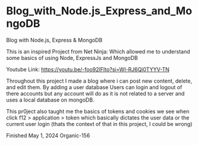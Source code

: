 # Blog_with_Node.js_Express_and_MongoDB
Blog with Node.js, Express &amp; MongoDB

This is an inspired Project from Net Ninja: 
Which allowed me to understand some basics of using Node, ExpressJs and MongoDB

Youtube Link: https://youtu.be/-foo92lFIto?si=Wl-RJ6Qi0TYYV-TN

Throughout this project I made a blog where i can post new content, delete, and edit them. 
By adding a user database Users can login and logout of there accounts but any account will do as it is not related to a server and uses 
a local database on mongoDB. 

This pr0ject also taught me the basics of tokens and cookies we see when click f12 > application > token 
which basically dictates the user data or the current user login (thats the context of that in this project, I could be wrong)

Finished May 1, 2024
Organic-156
